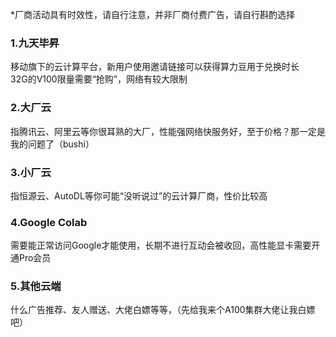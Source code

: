 *厂商活动具有时效性，请自行注意，并非厂商付费广告，请自行斟酌选择
<a name="dSSho"></a>
### 1.九天毕昇
移动旗下的云计算平台，新用户使用邀请链接可以获得算力豆用于兑换时长<br />32G的V100限量需要“抢购”，网络有较大限制
<a name="p3cCn"></a>
### 2.大厂云
指腾讯云、阿里云等你很耳熟的大厂，性能强网络快服务好，至于价格？那一定是我的问题了（bushi）
<a name="juMgu"></a>
### 3.小厂云
指恒源云、AutoDL等你可能“没听说过”的云计算厂商，性价比较高
<a name="t1dL7"></a>
### 4.Google Colab
需要能正常访问Google才能使用，长期不进行互动会被收回，高性能显卡需要开通Pro会员
<a name="VyIKU"></a>
### 5.其他云端
什么广告推荐、友人赠送、大佬白嫖等等，（先给我来个A100集群大佬让我白嫖吧）
